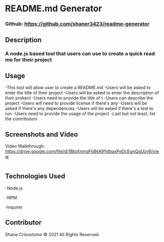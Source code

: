 
  # README.md Generator
  
  ### Github: https://github.com/shaner3423/readme-generator

  ## Description
  ### A node.js based tool that users can use to create a quick read me for their project

 
  ## Usage
-This tool will allow user to create a README.md
-Users will be asked to enter the title of their project
-Users will be asked to enter the description of their prokect
-Users need to provide the title of t
-Users can describe the project
-Users will need to provide license if there's any
-Users will be asked if there's any dependencies
-Users will be asked if there's a test to run
-Users need to provide the usage of the project
-Last but not least, list the contributors



  ## Screenshots and Video 
  Video Walkthrough: https://drive.google.com/file/d/1BIqXnmgFtdNA9YdtjqxPeDcEgnQgUzv6/view
  
  ![]()
  
  

  ## Technologies Used
  -Node.js
  
  -NPM
  
  -Inquirer


  ## Contributor
  Shane Crisostomo &copy; 2021 All Rights Reserved.

  
